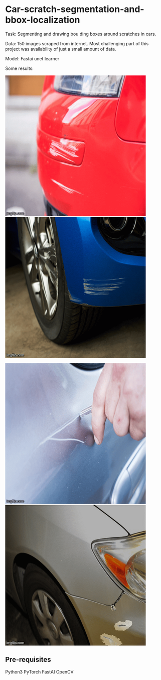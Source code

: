 # Car-scratch-segmentation-and-bbox-localization

Task: Segmenting and drawing bou ding boxes around scratches in cars.

Data: 150 images scraped from internet. Most challenging part of this project was availability of just a small amount of data.

Model: Fastai unet learner

Some results:

![](Images/3zvm95.gif)  ![](Images/3zvmv7.gif)

![](Images/3zvn3d.gif) ![](Images/3zvn95.gif)

## Pre-requisites

Python3 
PyTorch 
FastAI 
OpenCV

